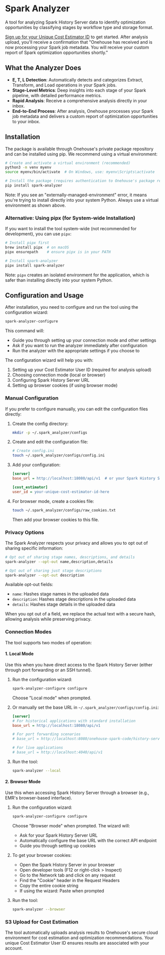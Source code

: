 # Spark Analyzer

A tool for analyzing Spark History Server data to identify optimization opportunities by classifying stages by workflow type and storage format.

[Sign up for your Unique Cost Estimator ID](https://www.onehouse.ai/spark-analysis-tool) to get started. After analysis upload, you'll receive a confirmation that "Onehouse has received and is now processing your Spark job metadata. You will receive your custom report of Spark optimization opportunities shortly."

## What the Analyzer Does

- **E, T, L Detection**: Automatically detects and categorizes Extract, Transform, and Load operations in your Spark jobs.
- **Stage-Level Metrics**: Deep insights into each stage of your Spark pipeline, with detailed performance metrics.
- **Rapid Analysis**: Receive a comprehensive analysis directly in your inbox.
- **End-to-End Process**: After analysis, Onehouse processes your Spark job metadata and delivers a custom report of optimization opportunities to your inbox.

## Installation

The package is available through Onehouse's private package repository and can be installed using pip. We recommend using a virtual environment:

```bash
# Create and activate a virtual environment (recommended)
python3 -m venv myenv
source myenv/bin/activate  # On Windows, use: myenv\Scripts\activate

# Install the package (requires authentication to Onehouse's package repository)
pip install spark-analyzer
```

Note: If you see an "externally-managed-environment" error, it means you're trying to install directly into your system Python. Always use a virtual environment as shown above.

### Alternative: Using pipx (for System-wide Installation)

If you want to install the tool system-wide (not recommended for development), you can use `pipx`:

```bash
# Install pipx first
brew install pipx  # on macOS
pipx ensurepath    # ensure pipx is in your PATH

# Install spark-analyzer
pipx install spark-analyzer
```

Note: `pipx` creates an isolated environment for the application, which is safer than installing directly into your system Python.

## Configuration and Usage

After installation, you need to configure and run the tool using the configuration wizard:

```bash
spark-analyzer-configure
```

This command will:
- Guide you through setting up your connection mode and other settings
- Ask if you want to run the analyzer immediately after configuration
- Run the analyzer with the appropriate settings if you choose to

The configuration wizard will help you with:
1. Setting up your Cost Estimator User ID (required for analysis upload)
2. Choosing connection mode (local or browser)
3. Configuring Spark History Server URL
4. Setting up browser cookies (if using browser mode)

### Manual Configuration

If you prefer to configure manually, you can edit the configuration files directly:

1. Create the config directory:
   ```bash
   mkdir -p ~/.spark_analyzer/configs
   ```

2. Create and edit the configuration file:
   ```bash
   # Create config.ini
   touch ~/.spark_analyzer/configs/config.ini
   ```

3. Add your configuration:
   ```ini
   [server]
   base_url = http://localhost:18080/api/v1  # or your Spark History Server URL

   [cost_estimator]
   user_id = your-unique-cost-estimator-id-here
   ```

4. For browser mode, create a cookies file:
   ```bash
   touch ~/.spark_analyzer/configs/raw_cookies.txt
   ```
   Then add your browser cookies to this file.

### Privacy Options

The Spark Analyzer respects your privacy and allows you to opt out of sharing specific information:

```bash
# Opt out of sharing stage names, descriptions, and details
spark-analyzer --opt-out name,description,details

# Opt out of sharing just stage descriptions
spark-analyzer --opt-out description
```

Available opt-out fields:
- `name`: Hashes stage names in the uploaded data
- `description`: Hashes stage descriptions in the uploaded data
- `details`: Hashes stage details in the uploaded data

When you opt out of a field, we replace the actual text with a secure hash, allowing analysis while preserving privacy.

### Connection Modes

The tool supports two modes of operation:

#### 1. Local Mode

Use this when you have direct access to the Spark History Server (either through port forwarding or an SSH tunnel).

1. Run the configuration wizard:
   ```bash
   spark-analyzer-configure configure
   ```
   Choose "Local mode" when prompted.

2. Or manually set the base URL in `~/.spark_analyzer/configs/config.ini`:
   ```ini
   [server]
   # For historical applications with standard installation
   base_url = http://localhost:18080/api/v1
   
   # For port forwarding scenarios
   # base_url = http://localhost:8080/onehouse-spark-code/history-server/api/v1
   
   # For live applications
   # base_url = http://localhost:4040/api/v1
   ```

3. Run the tool:
   ```bash
   spark-analyzer --local
   ```

#### 2. Browser Mode

Use this when accessing Spark History Server through a browser (e.g., EMR's browser-based interface).

1. Run the configuration wizard:
   ```bash
   spark-analyzer-configure configure
   ```
   Choose "Browser mode" when prompted. The wizard will:
   - Ask for your Spark History Server URL
   - Automatically configure the base URL with the correct API endpoint
   - Guide you through setting up cookies

2. To get your browser cookies:
   - Open the Spark History Server in your browser
   - Open developer tools (F12 or right-click > Inspect)
   - Go to the Network tab and click on any request
   - Find the "Cookie" header in the Request Headers
   - Copy the entire cookie string
   - If using the wizard: Paste when prompted

3. Run the tool:
   ```bash
   spark-analyzer --browser
   ```

### S3 Upload for Cost Estimation

The tool automatically uploads analysis results to Onehouse's secure cloud environment for cost estimation and optimization recommendations. Your unique Cost Estimator User ID ensures results are associated with your account.